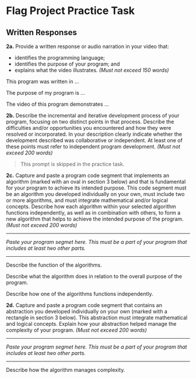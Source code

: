 # Flag Project Practice Task
## Written Responses

**2a.** Provide a written response or audio narration in your video that:
* identifies the programming language;
* identifies the purpose of your program; and
* explains what the video illustrates.
_(Must not exceed 150 words)_
 
 
This program was written in ...

The purpose of my program is ...

The video of this program demonstrates ...
 
 
**2b.** Describe the incremental and iterative development process of your program, focusing on two distinct points in that process. Describe the difficulties and/or opportunities you encountered and how they were resolved or incorporated. In your description clearly indicate whether the development described was collaborative or independent. At least one of these points must refer to independent program development. _(Must not exceed 200 words)_

> This prompt is skipped in the practice task.

**2c.** Capture and paste a program code segment that implements an algorithm
(marked with an oval in section 3 below) and that is fundamental for your
program to achieve its intended purpose. This code segment must be an
algorithm you developed individually on your own, must include two or more
algorithms, and must integrate mathematical and/or logical concepts. Describe
how each algorithm within your selected algorithm functions independently,
as well as in combination with others, to form a new algorithm that helps to
achieve the intended purpose of the program. _(Must not exceed 200 words)_


----

_Paste your program segmet here. This must be a part of your program that includes at least two other parts._

----

Describe the function of the algorithms.

Describe what the algorithm does in relation to the overall purpose of the program.

Describe how one of the algorithms functions independently.


**2d.** Capture and paste a program code segment that contains an abstraction you
developed individually on your own (marked with a rectangle in section 3
below). This abstraction must integrate mathematical and logical concepts.
Explain how your abstraction helped manage the complexity of your program.
_(Must not exceed 200 words)_


----

_Paste your program segmet here. This must be a part of your program that includes at least two other parts._

----

Describe how the algorithm manages complexity.



